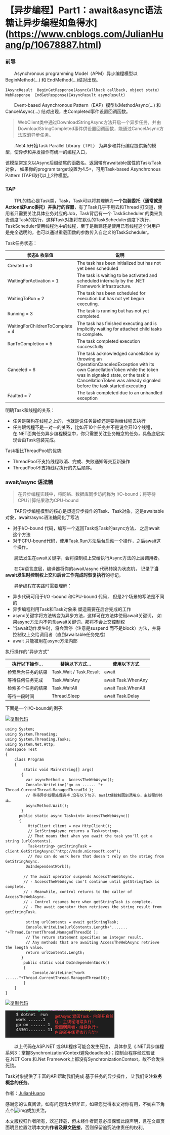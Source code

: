 



#  【异步编程】Part1：await&async语法糖让异步编程如鱼得水](https://www.cnblogs.com/JulianHuang/p/10678887.html)



### 前导

　　Asynchronous programming Model（APM）异步编程模型以BeginMethod(...) 和 EndMethod(...)结对出现。

```
IAsyncResult  BeginGetResponse(AsyncCallback callback, object state)
WebResponse  EndGetResponse(IAsyncResult asyncResult)
```

 　　Event-based Asynchronous Pattern（EAP）模型以MethodAsync(...) 和CancelAsync(...) 结对出现，由Completed事件设置回调函数。

> WebClient类中通过DownloadStringAsync方法开启一个异步任务，并由DownloadStringCompleted事件供设置回调函数，能通过CancelAsync方法取消异步任务。

　　.Net4.5开始Task Parallel Library（TPL） 为异步和并行编程提供新的模型，使异步和并发操作有统一的编程入口，

该模型常定义以Async后缀结尾的函数名、返回带有awaitable属性的Task/Task<T>对象，  如果你的program target设置为4.5+，可用Task-based Asynchronous Pattern  (TAP)取代以上2种模型。

 

### TAP

　　TPL的核心是Task类，Task，Task<TResult>可以将其理解为**一个包装委托（通常就是Action或Func委托）并执行的容器**，有了Task几乎不用去和Thread  打交道，使用者只需要关注具体业务对应的Job，Task背后有一个 TaskScheduler  的类来负责调度Task的执行，这样Task对象将在默认的TaskScheduler调度下执行，TaskScheduler使用线程池中的线程，至于是新建还是使用已有线程这个对用户是完全透明的，也可以通过重载函数的参数传入自定义的TaskScheduler。

Task任务状态：

| 状态& 枚举值                     | 说明                                                         |
| -------------------------------- | ------------------------------------------------------------ |
| Created = 0                      | The task has been initialized but has not yet been scheduled |
| WaitingForActivation = 1         | The task is waiting to be activated and scheduled internally by the .NET Framework infrastructure. |
| WaitingToRun = 2                 | The task has been scheduled for execution but has not yet begun executing. |
| Running = 3                      | The task is running but has not yet completed.               |
| WaitingForChildrenToComplete = 4 | The task has finished executing and is implicitly waiting for attached child tasks to complete. |
| RanToCompletion = 5              | The task completed execution successfully                    |
| Canceled = 6                     | The task acknowledged cancellation by throwing an  OperationCanceledException with its own CancellationToken while the  token was in signaled state, or the task's CancellationToken was already  signaled before the task started executing |
| Faulted = 7                      | The task completed due to an unhandled exception             |

明确Task和线程的关系：

- 任务是架构在线程之上的，也就是说任务最终还是要抛给线程去执行
- 任务跟线程不是一对一的关系，比如开10个任务并不是说会开10个线程，在.NET面向任务异步编程模型中，你只需要关注业务概念的任务，具备底层实现会由Task包装完成。

Task相比ThreadPool的优势:

- ThreadPool不支持线程取消、完成、失败通知等交互新操作
- ThreadPool不支持线程执行的先后顺序。

###  

### await/async 语法糖

> 在异步编程实践中，将网络、数据库同步访问称为 I/O-bound；将等待CPU计算结果称为CPU-bound

　　TAP异步编程模型的核心是塑造异步操作的Task、Task<T>对象，这是awaitable 对象，await/async语法糖简化了写法

- 对于I/O-bound 代码，编写一个返回Task或Task<T>的async方法， 之后await 这个方法
- 对于CPU-bound代码，使用Task.Run方法后台启动一个操作，之后await这个操作。

　　魔法发生在await关键字，会将控制权上交给执行Async方法的上层调用者。

　　在C#语言底层，编译器将你的await/async 代码转换为状态机， 记录了**当await发生时控制权上交**和**后台工作完成时恢复执行**的标记。

 

　　异步编程在实践时需要理解：

- 异步代码可用于I/O -bound 和CPU-bound 代码， 但是2个场景的写法是不同的
- 异步编程利用Task和Task<T>对象来 塑造需要在后台完成的工作
- async关键字将方法转变为异步方法，这样可在方法体使用await关键词， 如果async方法内不包含await关键词，那将不会上交控制权
- 当await动作发生时，将会暂停（注意是suspend 而不是block）方法，并将控制权上交给调用者（直到awaitable任务完成）
- await 只能被用在async方法内部

执行操作的“异步方式”

| 执行以下操作…      | 替换以下方式…           | 使用以下方式       |
| ------------------ | ----------------------- | ------------------ |
| 检索后台任务的结果 | Task.Wait / Task.Result | await              |
| 等待任何任务完成   | Task.WaitAny            | await Task.WhenAny |
| 检索多个任务的结果 | Task.WaitAll            | await Task.WhenAll |
| 等待一段时间       | Thread.Sleep            | await Task.Delay   |


下面是一个I/O-bound的例子:    

[![复制代码](assets/copycode.gif)](javascript:void(0);)

```
using System;
using System.Threading;
using System.Threading.Tasks;
using System.Net.Http;
namespace Test
{
    class Program
    {
        static void Main(string[] args)
       {
         var asyncMethod =  AccessTheWebAsync();
         Console.WriteLine("go on ...... "+ Thread.CurrentThread.ManagedThreadId );
         // 等待异步线程处理完毕,没有以下句子，await使控制回到调用方，主线程即终止。
         asyncMethod.Wait();
       }
      public static async Task<int> AccessTheWebAsync()
      {
          HttpClient client = new HttpClient();
          // GetStringAsync returns a Task<string>.
          // That means that when you await the task you'll get a string (urlContents).
          Task<string> getStringTask = client.GetStringAsync("http://msdn.microsoft.com");
          // You can do work here that doesn't rely on the string from GetStringAsync.
         DoIndependentWork();

        // The await operator suspends AccessTheWebAsync.
        // - AccessTheWebAsync can't continue until getStringTask is complete.
        // - Meanwhile, control returns to the caller of AccessTheWebAsync.
        // - Control resumes here when getStringTask is complete.
        // - The await operator then retrieves the string result from getStringTask.
    
         string urlContents = await getStringTask;
         Console.WriteLine(urlContents.Length+"....... "+Thread.CurrentThread.ManagedThreadId );
         // The return statement specifies an integer result.
         // Any methods that are awaiting AccessTheWebAsync retrieve the length value.
         return urlContents.Length;
       } 
        public static void DoIndependentWork()
        {
            Console.WriteLine("work ......"+Thread.CurrentThread.ManagedThreadId);
        }
    }
}
```

[![复制代码](https://common.cnblogs.com/images/copycode.gif)](javascript:void(0);)

![img](assets/587720-20190409184608946-1138610121.png)

　　以上代码在ASP.NET 或GUI程序可能会发生死锁，  具体参见《.NET异步编程系列3：掌握SynchronizationContext避免deadlock》；控制台程序经过验证在.NET Core  和.Net Framework上都没有SynchronizationContext，故不会发生死锁。

Task对象提供了丰富的API帮助我们完成 基于任务的异步操作， 让我们专注**业务概念的任务**。

 

作者：[JulianHuang](https://www.cnblogs.com/JulianHuang/)[
](https://www.cnblogs.com/myzony/)

感谢您的认真阅读，如有问题请大胆斧正，如果您觉得本文对你有用，不妨右下角点个![img](assets/587720-20190214132632297-2118004512.png)或加关注。

本文版权归作者所有，欢迎转载，但未经作者同意必须保留此段声明，且在文章页面明显位置注明本文的**作者及原文链接**，否则保留追究法律责任的权利。